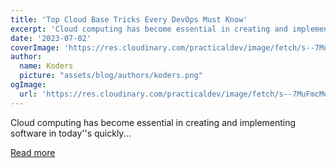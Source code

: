 ```yaml
---
title: 'Top Cloud Base Tricks Every DevOps Must Know'
excerpt: 'Cloud computing has become essential in creating and implementing software in today''s quickly...'
date: '2023-07-02'
coverImage: 'https://res.cloudinary.com/practicaldev/image/fetch/s--7MuFmcMe--/c_imagga_scale,f_auto,fl_progressive,h_420,q_auto,w_1000/https://dev-to-uploads.s3.amazonaws.com/uploads/articles/b41n6kfxmjk77d6e0fu5.jpg'
author:
  name: Koders
  picture: "assets/blog/authors/koders.png"
ogImage:
  url: 'https://res.cloudinary.com/practicaldev/image/fetch/s--7MuFmcMe--/c_imagga_scale,f_auto,fl_progressive,h_420,q_auto,w_1000/https://dev-to-uploads.s3.amazonaws.com/uploads/articles/b41n6kfxmjk77d6e0fu5.jpg'
---
```


Cloud computing has become essential in creating and implementing software in today''s quickly...

[Read more](https://dev.to/scofieldidehen/top-cloud-base-tricks-every-devops-must-know-1b01)
